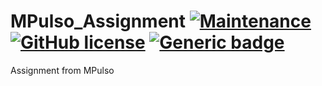 # MPulso_Assignment [![Maintenance](https://img.shields.io/badge/Maintained%3F-no-red.svg)](https://bitbucket.org/lbesson/ansi-colors) [![GitHub license](https://img.shields.io/github/license/wsdt/MPulso_Assignment.svg)](https://github.com/wsdt/MPulso_Assignment/blob/master/LICENSE) [![Generic badge](https://img.shields.io/badge/In-Java-RED.svg)](https://www.java.com/)
Assignment from MPulso 
